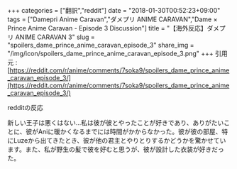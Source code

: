 +++
categories = ["翻訳","reddit"]
date = "2018-01-30T00:52:23+09:00"
tags = ["Damepri Anime Caravan","ダメプリ ANIME CARAVAN","Dame × Prince Anime Caravan - Episode 3 Discussion"]
title = "【海外反応】ダメプリ ANIME CARAVAN 3"
slug = "spoilers_dame_prince_anime_caravan_episode_3"
share_img = "/img/icon/spoilers_dame_prince_anime_caravan_episode_3.png"
+++
引用元 : [https://reddit.com/r/anime/comments/7soka9/spoilers_dame_prince_anime_caravan_episode_3/](https://reddit.com/r/anime/comments/7soka9/spoilers_dame_prince_anime_caravan_episode_3/)



<p><span class="reddit-comment">redditの反応</span></p>新しい王子は悪くはない...私は彼が彼とやったことが好きであり、ありがたいことに、彼がAniに暖かくなるまでには時間がかからなかった。彼が彼の部屋、特にLuzeから出てきたとき、彼が他の君主とやりとりするかどうかを驚かせています。また、私が野生の髪で彼を好むと思うが、彼が設計した衣装が好きだった。
